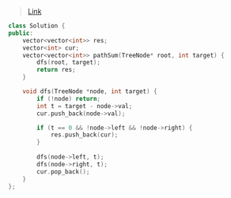 > [Link](https://leetcode.cn/problems/er-cha-shu-zhong-he-wei-mou-yi-zhi-de-lu-jing-lcof/)

```c++
class Solution {
public:
    vector<vector<int>> res;
    vector<int> cur;
    vector<vector<int>> pathSum(TreeNode* root, int target) {
        dfs(root, target);
        return res;
    }

    void dfs(TreeNode *node, int target) {
        if (!node) return;
        int t = target - node->val;
        cur.push_back(node->val);

        if (t == 0 && !node->left && !node->right) {
            res.push_back(cur);
        }
        
        dfs(node->left, t);
        dfs(node->right, t);
        cur.pop_back();
    }
};
```